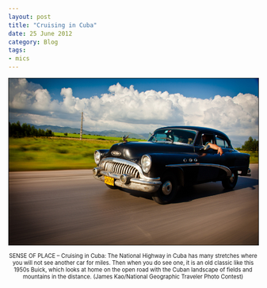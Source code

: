 ```yaml
---
layout: post
title: "Cruising in Cuba"
date: 25 June 2012
category: Blog
tags:
- mics 
---
```


<div align="center" style="width:image width 600px;
font-size:80%;text-align:center;" ><img
src="/images/2012/car/bp13.jpg" width="600px" border="1"/>
<p>SENSE OF PLACE – Cruising in Cuba: The National Highway in Cuba has many
stretches where you will not see another car for miles. Then when you do see
one, it is an old classic like this 1950s Buick, which looks at home on the
open road with the Cuban landscape of fields and mountains in the distance.
(James Kao/National Geographic Traveler Photo Contest)</p></div>

